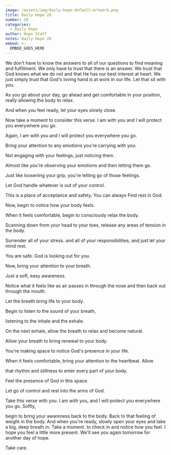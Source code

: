 ```yaml
---
image: /assets/img/daily-hope-default-artwork.png
title: Daily Hope 26
number: 26
categories:
  - Daily Hope
author: Hope Staff
notes: Daily Hope 26
embed: >-
  EMBED_GOES_HERE
---
```

We don't have to know the answers to all of our questions to find meaning and fulfillment. We only have to trust that there is an answer. We trust that God knows what we do not and that He has our best interest at heart. We just simply trust that God's loving hand is at work in our life. Let that sit with you.

As you go about your day, go ahead and get comfortable in your position, really allowing the body to relax.

And when you feel ready, let your eyes slowly close.

Now take a moment to consider this verse. I am with you and I will protect you everywhere you go.

Again, I am with you and I will protect you everywhere you go.

Bring your attention to any emotions you're carrying with you.

Not engaging with your feelings, just noticing them.

Almost like you're observing your emotions and then letting them go.

Just like loosening your grip, you're letting go of those feelings.

Let God handle whatever is out of your control.

This is a place of acceptance and safety. You can always Find rest in God.

Now, begin to notice how your body feels.

When it feels comfortable, begin to consciously relax the body.

Scanning down from your head to your toes, release any areas of tension in the body.

Surrender all of your stress. and all of your responsibilities, and just let your mind rest.

You are safe. God is looking out for you.

Now, bring your attention to your breath.

Just a soft, easy awareness.

Notice what it feels like as air passes in through the nose and then back out through the mouth.

Let the breath bring life to your body.

Begin to listen to the sound of your breath,

listening to the inhale and the exhale.

On the next exhale, allow the breath to relax and become natural.

Allow your breath to bring renewal to your body.

You're making space to notice God's presence in your life.

When it feels comfortable, bring your attention to the heartbeat. Allow

that rhythm and stillness to enter every part of your body.

Feel the presence of God in this space.

Let go of control and rest into the arms of God.

Take this verse with you. I am with you, and I will protect you everywhere you go. Softly,

begin to bring your awareness back to the body. Back to that feeling of weight in the body. And when you're ready, slowly open your eyes and take a big, deep breath in. Take a moment. to check in and notice how you feel. I hope you feel a little more present. We'll see you again tomorrow for another day of hope.

Take care.


